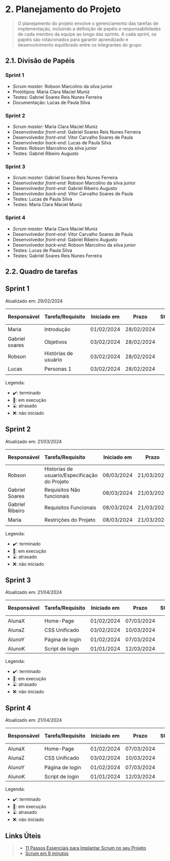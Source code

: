 # 2. Planejamento do Projeto

> O planejamento do projeto envolve o gerenciamento das tarefas de implementação, incluindo a definição de papéis e responsabilidades de cada membro da equipe ao longo das sprints. A cada sprint, os papéis são rotacionados para garantir aprendizado e desenvolvimento equilibrado entre os integrantes do grupo.

## 2.1. Divisão de Papéis

### Sprint 1
- _Scrum master_: Robson Marcolino da silva junior
- Protótipos: Maria Clara Maciel Muniz
- Testes: Gabriel Soares Reis Nunes Ferreira
- Documentação: Lucas de Paula Silva

### Sprint 2
- _Scrum master_: Maria Clara Maciel Muniz
- Desenvolvedor _front-end_: Gabriel Soares Reis Nunes Ferreira
- Desenvolvedor _front-end_: Vitor Carvalho Soares de Paula
- Desenvolvedor _back-end_: Lucas de Paula Silva
- Testes: Robson Marcolino da silva junior
- Testes: Gabriel Ribeiro Augusto

### Sprint 3
- _Scrum master_: Gabriel Soares Reis Nunes Ferreira
- Desenvolvedor _front-end_: Robson Marcolino da silva junior
- Desenvolvedor _front-end_: Gabriel Ribeiro Augusto
- Desenvolvedor _back-end_: Vitor Carvalho Soares de Paula
- Testes: Lucas de Paula Silva
- Testes: Maria Clara Maciel Muniz

### Sprint 4
- _Scrum master_: Maria Clara Maciel Muniz 
- Desenvolvedor _front-end_: Vitor Carvalho Soares de Paula
- Desenvolvedor _front-end_: Gabriel Ribeiro Augusto
- Desenvolvedor _back-end_: Robson Marcolino da silva junior 
- Testes: Lucas de Paula Silva
- Testes: Gabriel Soares Reis Nunes Ferreira

  
## 2.2. Quadro de tarefas

## Sprint 1

Atualizado em: 29/02/2024

| Responsável   | Tarefa/Requisito | Iniciado em    | Prazo      | Status | Terminado em    |
| :----         |    :----         |      :----:    | :----:     | :----: | :----:          |
| Maria        | Introdução | 01/02/2024     | 28/02/2024 | ✔️    |  20/02/2024
| Gabriel soares        | Objetivos    | 03/02/2024     | 28/02/2024 | ✔️    |  20/02/2024       |
| Robson        | Histórias de usuário  | 03/02/2024     | 28/02/2024 | ✔️     |   20/02/2024   |
| Lucas        | Personas 1  |    03/02/2024        | 28/02/2024 | ✔️    |  20/02/2024       |

Legenda:
- ✔️: terminado
- 📝: em execução
- ⌛: atrasado
- ❌: não iniciado

  
## Sprint 2

Atualizado em: 21/03/2024

| Responsável   | Tarefa/Requisito | Iniciado em    | Prazo      | Status | Terminado em    |
| :----         |    :----         |      :----:    | :----:     | :----: | :----:          |
| Robson        | Historias de usuario/Especificação do Projeto | 08/03/2024     | 21/03/2024 | ✔️    | 20/03/2024      |
| Gabriel Soares        | Requisitos Não funcionais    | 08/03/2024     | 21/03/2024 | ✔️    |  20/03/2024                |
| Gabriel Ribeiro        | Requisitos Funcionais  | 08/03/2024     | 21/03/2024 | ✔️     |  20/03/2024                |
| Maria        | Restrições do Projeto |  08/03/2024    | 21/03/2024 | ✔️    | 20/03/2024       |

Legenda:
- ✔️: terminado
- 📝: em execução
- ⌛: atrasado
- ❌: não iniciado


## Sprint 3

Atualizado em: 21/04/2024

| Responsável   | Tarefa/Requisito | Iniciado em    | Prazo      | Status | Terminado em    |
| :----         |    :----         |      :----:    | :----:     | :----: | :----:          |
| AlunaX        | Home-Page        | 01/02/2024     | 07/03/2024 | ✔️    | 05/01/2005      |
| AlunaZ        | CSS Unificado    | 03/02/2024     | 10/03/2024 | 📝    |                 |
| AlunoY        | Página de login  | 01/02/2024     | 07/03/2024 | ⌛     |                 |
| AlunoK        | Script de login  |  01/01/2024    | 12/03/2024 | ❌    |       |

Legenda:
- ✔️: terminado
- 📝: em execução
- ⌛: atrasado
- ❌: não iniciado

## Sprint 4

Atualizado em: 21/04/2024

| Responsável   | Tarefa/Requisito | Iniciado em    | Prazo      | Status | Terminado em    |
| :----         |    :----         |      :----:    | :----:     | :----: | :----:          |
| AlunaX        | Home-Page        | 01/02/2024     | 07/03/2024 | ✔️    | 05/01/2005      |
| AlunaZ        | CSS Unificado    | 03/02/2024     | 10/03/2024 | 📝    |                 |
| AlunoY        | Página de login  | 01/02/2024     | 07/03/2024 | ⌛     |                 |
| AlunoK        | Script de login  |  01/01/2024    | 12/03/2024 | ❌    |       |

Legenda:
- ✔️: terminado
- 📝: em execução
- ⌛: atrasado
- ❌: não iniciado

  
## Links Úteis
> - [11 Passos Essenciais para Implantar Scrum no seu Projeto](https://mindmaster.com.br/scrum-11-passos/)
> - [Scrum em 9 minutos](https://www.youtube.com/watch?v=XfvQWnRgxG0)


